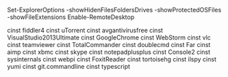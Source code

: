Set-ExplorerOptions -showHidenFilesFoldersDrives -showProtectedOSFiles -showFileExtensions
Enable-RemoteDesktop

cinst fiddler4
cinst uTorrent
cinst avgantivirusfree
cinst VisualStudio2013Ultimate
cinst GoogleChrome
cinst WebStorm
cinst vlc
cinst teamviewer
cinst TotalCommander
cinst doublecmd
cinst Far
cinst aimp
cinst xbmc
cinst skype
cinst notepadplusplus
cinst Console2
cinst sysinternals
cinst webpi
cinst FoxitReader
cinst tortoisehg
cinst ilspy
cinst yumi
cinst git.commandline
cinst typescript
